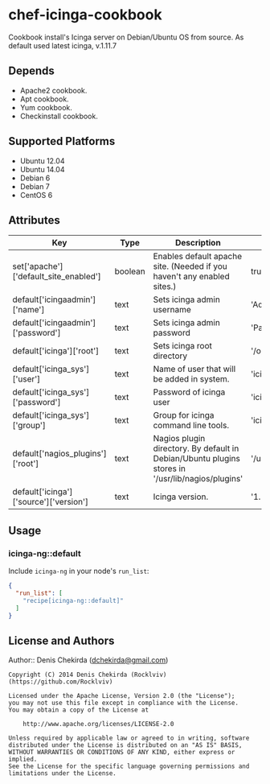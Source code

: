 # chef-icinga-cookbook
Cookbook install's Icinga server on Debian/Ubuntu OS from source.
As default used latest icinga, v.1.11.7

## Depends
* Apache2 cookbook.
* Apt cookbook.
* Yum cookbook.
* Checkinstall cookbook.

## Supported Platforms
* Ubuntu 12.04
* Ubuntu 14.04
* Debian 6
* Debian 7
* CentOS 6

## Attributes

| Key | Type | Description | Example |
|-----|------|-------------|---------|
| set['apache']['default_site_enabled'] | boolean | Enables default apache site. (Needed if you haven't any enabled sites.) | true/false |
| default['icingaadmin']['name'] | text | Sets icinga admin username | 'Admin' |
| default['icingaadmin']['password'] | text | Sets icinga admin password | 'Password' |
| default['icinga']['root'] | text | Sets icinga root directory | '/opt/icinga' |
| default['icinga_sys']['user'] | text | Name of user that will be added in system. | 'icinga' |
| default['icinga_sys']['password'] | text | Password of icinga user | 'icinga' |
| default['icinga_sys']['group'] | text | Group for icinga command line tools. | 'icinga-cmd' |
| default['nagios_plugins']['root'] | text | Nagios plugin directory. By default in Debian/Ubuntu plugins stores in '/usr/lib/nagios/plugins' | '/usr/lib/nagios/plugins' |
| default['icinga']['source']['version'] | text | Icinga version. | '1.11.7' |

## Usage

### icinga-ng::default

Include `icinga-ng` in your node's `run_list`:

```json
{
  "run_list": [
    "recipe[icinga-ng::default]"
  ]
}
```
## License and Authors

Author:: Denis Chekirda (<dchekirda@gmail.com>)
```text
Copyright (C) 2014 Denis Chekirda (Rocklviv) (https://github.com/Rocklviv)

Licensed under the Apache License, Version 2.0 (the "License");
you may not use this file except in compliance with the License.
You may obtain a copy of the License at

    http://www.apache.org/licenses/LICENSE-2.0

Unless required by applicable law or agreed to in writing, software
distributed under the License is distributed on an "AS IS" BASIS,
WITHOUT WARRANTIES OR CONDITIONS OF ANY KIND, either express or implied.
See the License for the specific language governing permissions and
limitations under the License.
```
